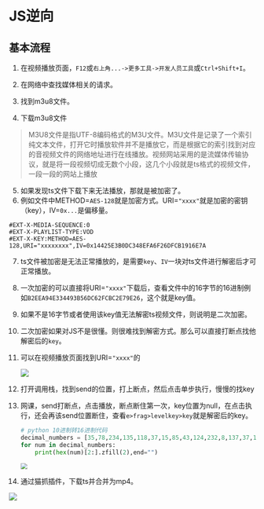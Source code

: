 # JS逆向

## 基本流程

1. 在视频播放页面，`F12`或`右上角...->更多工具->开发人员工具`或`Ctrl+Shift+I`。

2. 在网络中查找媒体相关的请求。

3. 找到m3u8文件。

4. 下载m3u8文件

>M3U8文件是指UTF-8编码格式的M3U文件。M3U文件是记录了一个索引纯文本文件，打开它时播放软件并不是播放它，而是根据它的索引找到对应的音视频文件的网络地址进行在线播放。视频网站采用的是流媒体传输协议，就是将一段视频切成无数个小段，这几个小段就是ts格式的视频文件，一段一段的网站上播放
>

5. 如果发现ts文件下载下来无法播放，那就是被加密了。
6. 例如文件中METHOD=`AES-128`就是加密方式。URI=`"xxxx"`就是加密的密钥（key），IV=`0x...`是偏移量。

```
#EXT-X-MEDIA-SEQUENCE:0
#EXT-X-PLAYLIST-TYPE:VOD
#EXT-X-KEY:METHOD=AES-128,URI="xxxxxxxx",IV=0x14425E3B0DC348EFA6F26DFCB1916E7A
```

7. ts文件被加密是无法正常播放的，是需要`key`、`IV`一块对ts文件进行解密后才可正常播放。

8. 一次加密的可以直接将URI=`"xxxx"`下载后，查看文件中的16字节的16进制例如`B2EEA94E334493B56DC62FCBC2E79E26`，这个就是key值。

9. 如果不是16字节或者使用该key值无法解密ts视频文件，则说明是二次加密。

10. 二次加密如果对JS不是很懂。则很难找到解密方式。那么可以直接打断点找他解密后的`key`。

11. 可以在视频播放页面找到URI=`"xxxx"`的

    ![](https://lnfeng-pic.oss-cn-wulanchabu.aliyuncs.com/tools-note/2024-5-29-16_38_19.png)

12. 打开调用栈，找到send的位置，打上断点，然后点击单步执行，慢慢的找key

13. 网课，send打断点，点击播放，断点断住第一次，key位置为null，在点击执行，还会再该send位置断住，查看`e>frag>levelkey>key`就是解密后的key。

    ```python
    # python 10进制转16进制代码
    decimal_numbers = [35,78,234,135,118,37,15,85,43,124,232,8,137,37,130,73]
    for num in decimal_numbers:
        print(hex(num)[2:].zfill(2),end="")
    ```

    <img src="https://lnfeng-pic.oss-cn-wulanchabu.aliyuncs.com/tools-note/2024-5-29-17_29_33.png" style="zoom: 80%;" />

14. 通过猫抓插件，下载ts并合并为mp4。

![](https://lnfeng-pic.oss-cn-wulanchabu.aliyuncs.com/tools-note/2024-5-29-17_32_28.png)
